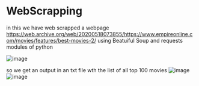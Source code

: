 # WebScrapping
in this we have web scrapped a webpage https://web.archive.org/web/20200518073855/https://www.empireonline.com/movies/features/best-movies-2/ using Beatuiful Soup and requests modules of python


![image](https://github.com/user-attachments/assets/fe17ff04-cf1a-4d34-880f-b1ec41b0c02b)


so we get an output in an txt file wth the list of all top 100 movies 
![image](https://github.com/user-attachments/assets/0f9f6f27-5085-4c27-9e11-04cce8603cd7)
![image](https://github.com/user-attachments/assets/bf586779-3b7b-4dc3-81b2-55f8252228d9)
